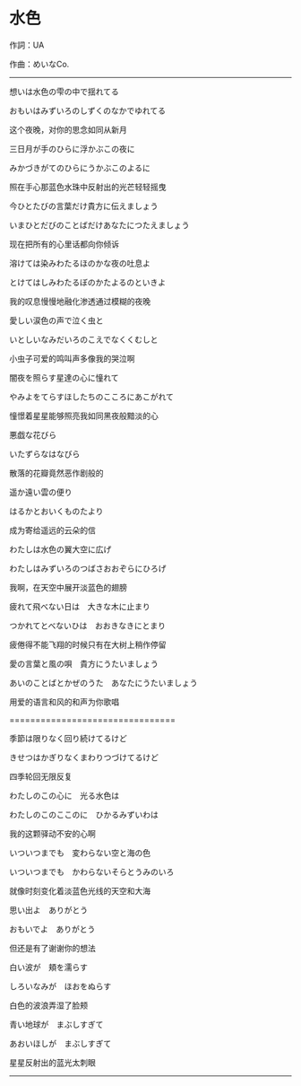 #  水色

作詞：UA

作曲：めいなCo.

___

想いは水色の雫の中で揺れてる

おもいはみずいろのしずくのなかでゆれてる

这个夜晚，对你的思念如同从新月

三日月が手のひらに浮かぶこの夜に

みかづきがてのひらにうかぶこのよるに

照在手心那蓝色水珠中反射出的光芒轻轻摇曳

今ひとたびの言葉だけ貴方に伝えましょう

いまひとだびのことばだけあなたにつたえましょう

现在把所有的心里话都向你倾诉

溶けては染みわたるほのかな夜の吐息よ

とけてはしみわたるぼのかたよるのといきよ

我的叹息慢慢地融化渗透通过模糊的夜晚

愛しい涙色の声で泣く虫と　

いとしいなみだいろのこえでなくくむしと

小虫子可爱的鸣叫声多像我的哭泣啊

闇夜を照らす星達の心に憧れて

やみよをてらすほしたちのこころにあこがれて

憧憬着星星能够照亮我如同黑夜般黯淡的心

悪戯な花びら

いたずらなはなびら

散落的花瓣竟然恶作剧般的

遥か遠い雲の便り

はるかとおいくものたより

成为寄给遥远的云朵的信

わたしは水色の翼大空に広げ

わたしはみずいろのつばさおおぞらにひろげ

我啊，在天空中展开淡蓝色的翅膀

疲れて飛べない日は　大きな木に止まり

つかれてとべないひは　おおきなきにとまり

疲倦得不能飞翔的时候只有在大树上稍作停留

愛の言葉と風の唄　貴方にうたいましょう

あいのことばとかぜのうた　あなたにうたいましょう

用爱的语言和风的和声为你歌唱

================================

季節は限りなく回り続けてるけど

きせつはかぎりなくまわりつづけてるけど

四季轮回无限反复

わたしのこの心に　光る水色は

わたしのこのここのに　ひかるみずいわは

我的这颗驿动不安的心啊

いついつまでも　変わらない空と海の色


いついつまでも　かわらないそらとうみのいろ

就像时刻变化着淡蓝色光线的天空和大海

思い出よ　ありがとう

おもいでよ　ありがとう

但还是有了谢谢你的想法

白い波が　頬を濡らす

しろいなみが　ほおをぬらす

白色的波浪弄湿了脸颊

青い地球が　まぶしすぎて

あおいほしが　まぶしすぎて

星星反射出的蓝光太刺眼

___
